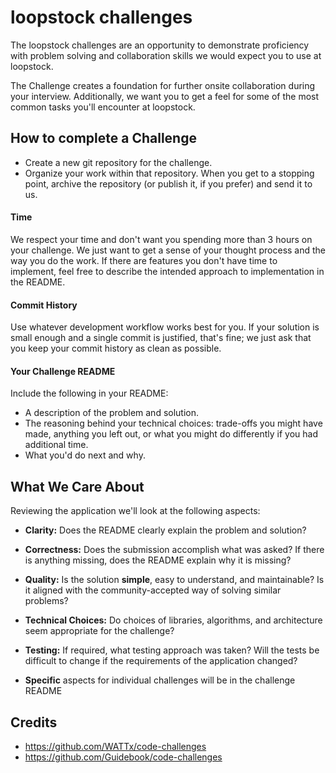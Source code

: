 # loopstock challenges

The loopstock challenges are an opportunity to demonstrate proficiency with problem solving and collaboration skills we would expect you to use at loopstock.

The Challenge creates a foundation for further onsite collaboration during your interview. Additionally, we want you to get a feel for some of the most common tasks you'll encounter at loopstock.


## How to complete a Challenge

* Create a new git repository for the challenge.
* Organize your work within that repository. When you get to a stopping point, archive the repository (or publish it, if you prefer) and send it to us.


#### Time

We respect your time and don't want you spending more than 3 hours on your challenge.
We just want to get a sense of your thought process and the way you do the work.
If there are features you don't have time to implement, feel free to describe the intended approach to implementation in the README.


#### Commit History

Use whatever development workflow works best for you. If your solution is small enough and a single commit is justified, that's fine; we just ask that you keep your commit history as clean as possible.

#### Your Challenge README

Include the following in your README:

* A description of the problem and solution.
* The reasoning behind your technical choices: trade-offs you might have made, anything you left out, or what you might do differently if you had additional time.
* What you'd do next and why.


## What We Care About

Reviewing the application we'll look at the following aspects:

* **Clarity:** Does the README clearly explain the problem and solution?
* **Correctness:** Does the submission accomplish what was asked? If there is anything missing, does the README explain why it is missing?
* **Quality:** Is the solution **simple**, easy to understand, and maintainable? Is it aligned with the community-accepted way of solving similar problems?
* **Technical Choices:** Do choices of libraries, algorithms, and architecture seem appropriate for the challenge?
* **Testing:** If required, what testing approach was taken? Will the tests be difficult to change if the requirements of the application changed?

* **Specific** aspects for individual challenges will be in the challenge README


## Credits

- https://github.com/WATTx/code-challenges
- https://github.com/Guidebook/code-challenges
